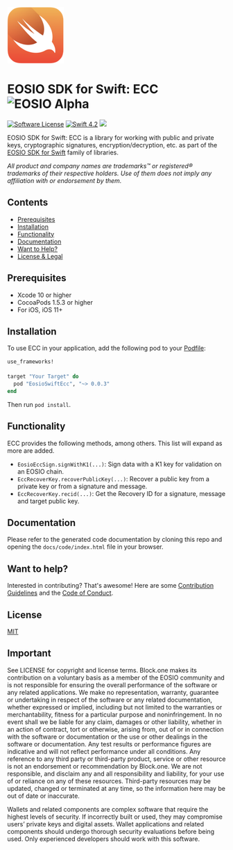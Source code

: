 ![Swift Logo](https://github.com/EOSIO/eosio-swift-ecc/blob/master/img/swift-logo.png)
# EOSIO SDK for Swift: ECC ![EOSIO Alpha](https://img.shields.io/badge/EOSIO-Alpha-blue.svg)

[![Software License](https://img.shields.io/badge/license-MIT-lightgrey.svg)](https://github.com/EOSIO/eosio-swift/blob/master/LICENSE)
[![Swift 4.2](https://img.shields.io/badge/Language-Swift_4.2-orange.svg)](https://swift.org)
![](https://img.shields.io/badge/Deployment%20Target-iOS%2011-blue.svg)

EOSIO SDK for Swift: ECC is a library for working with public and private keys, cryptographic signatures, encryption/decryption, etc. as part of the [EOSIO SDK for Swift](https://github.com/EOSIO/eosio-swift) family of libraries.

*All product and company names are trademarks™ or registered® trademarks of their respective holders. Use of them does not imply any affiliation with or endorsement by them.*

## Contents

- [Prerequisites](#prerequisites)
- [Installation](#installation)
- [Functionality](#functionality)
- [Documentation](#documentation)
- [Want to Help?](#want-to-help)
- [License & Legal](#license)

## Prerequisites

* Xcode 10 or higher
* CocoaPods 1.5.3 or higher
* For iOS, iOS 11+

## Installation

To use ECC in your application, add the following pod to your [Podfile](https://guides.cocoapods.org/syntax/podfile.html):

```ruby
use_frameworks!

target "Your Target" do
  pod "EosioSwiftEcc", "~> 0.0.3"
end
```

Then run `pod install`.

## Functionality

ECC provides the following methods, among others. This list will expand as more are added.

* `EosioEccSign.signWithK1(...)`: Sign data with a K1 key for validation on an EOSIO chain.
* `EccRecoverKey.recoverPublicKey(...)`: Recover a public key from a private key or from a signature and message.
* `EccRecoverKey.recid(...)`: Get the Recovery ID for a signature, message and target public key.

## Documentation

Please refer to the generated code documentation by cloning this repo and opening the `docs/code/index.html` file in your browser.

## Want to help?

Interested in contributing? That's awesome! Here are some [Contribution Guidelines](https://github.com/EOSIO/eosio-swift-ecc/blob/master/CONTRIBUTING.md) and the [Code of Conduct](https://github.com/EOSIO/eosio-swift-ecc/blob/master/CONTRIBUTING.md#conduct).

## License

[MIT](https://github.com/EOSIO/eosio-swift-ecc/blob/master/LICENSE)

## Important

See LICENSE for copyright and license terms.  Block.one makes its contribution on a voluntary basis as a member of the EOSIO community and is not responsible for ensuring the overall performance of the software or any related applications.  We make no representation, warranty, guarantee or undertaking in respect of the software or any related documentation, whether expressed or implied, including but not limited to the warranties or merchantability, fitness for a particular purpose and noninfringement. In no event shall we be liable for any claim, damages or other liability, whether in an action of contract, tort or otherwise, arising from, out of or in connection with the software or documentation or the use or other dealings in the software or documentation.  Any test results or performance figures are indicative and will not reflect performance under all conditions.  Any reference to any third party or third-party product, service or other resource is not an endorsement or recommendation by Block.one.  We are not responsible, and disclaim any and all responsibility and liability, for your use of or reliance on any of these resources. Third-party resources may be updated, changed or terminated at any time, so the information here may be out of date or inaccurate.

Wallets and related components are complex software that require the highest levels of security.  If incorrectly built or used, they may compromise users’ private keys and digital assets. Wallet applications and related components should undergo thorough security evaluations before being used.  Only experienced developers should work with this software.
